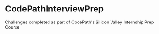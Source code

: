 # CodePathInterviewPrep
Challenges completed as part of CodePath's Silicon Valley Internship Prep Course
